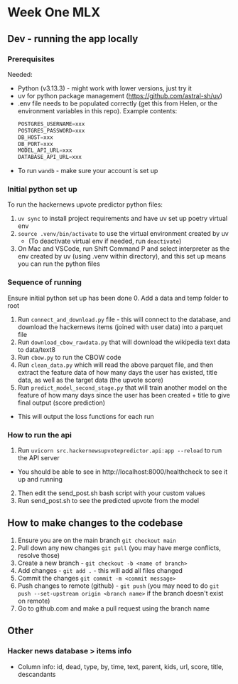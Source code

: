 # Week One MLX

## Dev - running the app locally

### Prerequisites
Needed:
- Python (v3.13.3) - might work with lower versions, just try it
- uv for python package management (https://github.com/astral-sh/uv)
- .env file needs to be populated correctly (get this from Helen, or the environment variables in this repo). Example contents:
    ```python
    POSTGRES_USERNAME=xxx
    POSTGRES_PASSWORD=xxx
    DB_HOST=xxx
    DB_PORT=xxx
    MODEL_API_URL=xxx
    DATABASE_API_URL=xxx
    ```
- To run `wandb` - make sure your account is set up

### Initial python set up
To run the hackernews upvote predictor python files:
1. `uv sync` to install project requirements and have uv set up poetry virtual env
2. `source .venv/bin/activate` to use the virtual environment created by uv
    - (To deactivate virtual env if needed, run `deactivate`)
3. On Mac and VSCode, run Shift Command P and select interpreter as the env created by uv (using .venv within directory), and this set up means you can run the python files

### Sequence of running
Ensure initial python set up has been done
0. Add a data and temp folder to root
1. Run `connect_and_download.py` file - this will connect to the database, and download the hackernews items (joined with user data) into a parquet file
2. Run `download_cbow_rawdata.py` that will download the wikipedia text data to data/text8
3. Run `cbow.py` to run the CBOW code
4. Run `clean_data.py` which will read the above parquet file, and then extract the feature data of how many days the user has existed, title data, as well as the target data (the upvote score)
5. Run `predict_model_second_stage.py` that will train another model on the feature of how many days since the user has been created + title to give final output (score prediction)
- This will output the loss functions for each run

### How to run the api
1. Run `uvicorn src.hackernewsupvotepredictor.api:app --reload` to run the API server
- You should be able to see in http://localhost:8000/healthcheck to see it up and running
2. Then edit the send_post.sh bash script with your custom values
3. Run send_post.sh to see the predicted upvote from the model

## How to make changes to the codebase
1. Ensure you are on the main branch `git checkout main`
2. Pull down any new changes `git pull` (you may have merge conflicts, resolve those)
3. Create a new branch - `git checkout -b <name of branch>`
4. Add changes - `git add .` - this will add all files changed
5. Commit the changes `git commit -m <commit message>`
6. Push changes to remote (github) - `git push` (you may need to do `git push --set-upstream origin <branch name>` if the branch doesn't exist on remote)
7. Go to github.com and make a pull request using the branch name

## Other
### Hacker news database > items info
- Column info: id, dead, type, by, time, text, parent, kids, url, score, title, descandants 